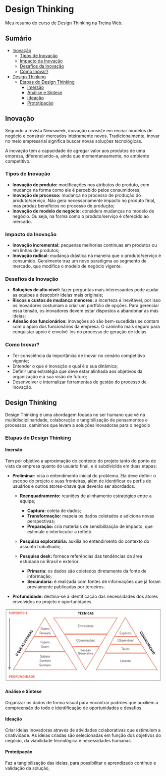 # Design Thinking

Meu resumo do curso de Design Thinking na Treina Web.

## Sumário

- [Inovação](#inovação)
	- [Tipos de Inovação](#tipos-de-inovação)
	- [Impacto da Inovação](#impacto-da-inovação)
	- [Desafios da Inovação](#desafios-da-inovação)
	- [Como Inovar?](#como-inovar)
- [Design Thinking](#design-thinking)
	- [Etapas do Design Thinking](#etapas-do-design-thinking)
		- [Imersão](#imersão)
		- [Análise e Síntese](#análise-e-síntese)
		- [Ideação](#ideação)
		- [Prototipação](#prototipação)

## Inovação

Segundo a revista Newsweek, inovação consiste em recriar modelos de negócio e construir mercados inteiramente novos. Tradicionalmente, inovar no meio empresarial significa buscar novas soluções tecnológicas.

A inovação tem a capacidade de agregar valor aos produtos de uma empresa, diferenciando-a, ainda que momentaneamente, no ambiente competitivo.

### Tipos de Inovação

- **Inovação de produto:** modificações nos atributos do produto, com mudança na forma como ele é percebido pelos consumidores;
- **Inovação de processo:** mudança no processo de produção do produto/serviço. Não gera necessariamente impacto no produto final, mas produz benefícios no processo de produção;
- **Inovação de modelo de negócio:** considera mudanças no modelo de negócio. Ou seja, na forma como o produto/serviço é oferecido ao mercado.

### Impacto da Inovação

- **Inovação incremental:** pequenas melhorias contínuas em produtos ou em linhas de produtos;
- **Inovação radical:** mudança drástica na maneira que o produto/serviço é consumido. Geralmente traz um novo paradigma ao segmento de mercado, que modifica o modelo de negócio vigente.

### Desafios da Inovação

- **Soluções de alto nível:** fazer perguntas mais interessantes pode ajudar as equipes a descobrir ideias mais originais;
- **Riscos e custos de mudança menores:** a incerteza é inevitável, por isso os inovadores costumam a criar um portfólio de opções. Para gerenciar essa tensão, os inovadores devem estar dispostos a abandonar as más ideias;
- **Adesão dos funcionários:** inovações só são bem-sucedidas se contam com o apoio dos funcionários da empresa. O caminho mais seguro para conquistar apoio é envolvê-los no processo de geração de ideias.

### Como Inovar?

- Ter consciência da importância de inovar no cenário competitivo vigente;
- Entender o que é inovação e qual é a sua dinâmica;
- Definir uma estratégia que deve estar alinhada aos objetivos da organização e à sua visão de futuro;
- Desenvolver e internalizar ferramentas de gestão do processo de inovação.

## Design Thinking

Design Thinking é uma abordagem focada no ser humano que vê na multidisciplinaridade, colaboração e tangibilização de pensamentos e processos, caminhos que levam a soluções inovadoras para o negócio

### Etapas do Design Thinking

#### Imersão

Tem por objetivo a aproximação do contexto do projeto tanto do ponto de vista da empresa quanto do usuário final, e é subdividida em duas etapas:

- **Preliminar:** visa o entendimento inicial do problema. Ela deve definir o escopo do projeto e suas fronteiras, além de identificar os perfis de usuários e outros atores-chave que deverão ser abordados.
	- **Reenquadramento:** reuniões de alinhamento estratégico entre a equipe;
		- **Captura:** coleta de dados;
		- **Transformação:** mapeia os dados coletados e adiciona novas perspectivas;
		- **Preparação:** cria materiais de sensibilização de impacto, que estimule o interlocutor a refletir.

	- **Pesquisa exploratória:** auxilia no entendimento do contexto do assunto trabalhado;
	- **Pesquisa desk:** fornece referências das tendências da área estudada no Brasil e exterior.
		- **Primaria:** os dados são coletados diretamente da fonte de informação;
		- **Secundaria:** é realizada com fontes de informações que já foram previamente publicadas por terceiros.

- **Profundidade:** destina-se à identificação das necessidades dos atores envolvidos no projeto e oportunidades.
  <br/>

![alt text](imersao_profundidade.jpg)

#### Análise e Síntese

Organizar os dados de forma visual para encontrar padrões que auxiliem a compreensão do todo e identificação de oportunidades e desafios.

#### Ideação

Criar ideias inovadoras através de atividades colaborativas que estimulem a criatividade. As ideias criadas são selecionadas em função dos objetivos do negócio, da viabilidade tecnológica e necessidades humanas.

#### Prototipação

Faz a tangibilização das ideias, para possibilitar o aprendizado contínuo e validação da solução,
